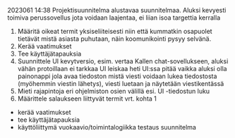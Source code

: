 2023061 14:38
Projektisuunnitelma alustavaa suunnitelmaa. Aluksi kevyesti toimiva perussovellus jota voidaan laajentaa,
ei liian isoa targettia kerralla

1. Määritä oikeat termit yksiseliiteisesti niin että kummatkin osapuolet tietävät
   mistä asiasta puhutaan, näin koomunikointi pysyy selvänä.
2. Kerää vaatimukset
3. Tee käyttäjätapauksia
4. Suunnittele UI kevytversio, esim. vertaa Kallen chat-sovellukseen, aluksi vähän protoillaan ei tarkkaa UI leiskaa heti
   UI:ssa pitää vaikka aluksi olla painonappi jola avaa tiedoston mistä viesti voidaan lukea tiedostosta (myöhemmin viestin 
   lähetys), viesti luetaan ja näytetään viestikentässä
5. Mieti rajapintoja eri ohjelmiston osien välillä esi. UI -tiedostun luku
6. Määrittele salaukseen liittyvät termit vrt. kohta 1

+ kerää vaatimukset
+ tee käyttäjätapauksia
+ käyttöliittymä
vuokaavio/toimintalogiikka
testaus suunnitelma

